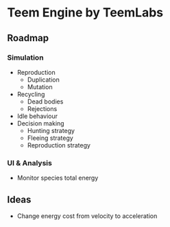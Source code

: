 # Teem Engine by TeemLabs
## Roadmap
### Simulation
- Reproduction
  - Duplication
  - Mutation
- Recycling
  - Dead bodies
  - Rejections
- Idle behaviour
- Decision making
  - Hunting strategy
  - Fleeing strategy
  - Reproduction strategy
### UI & Analysis
- Monitor species total energy

## Ideas
- Change energy cost from velocity to acceleration